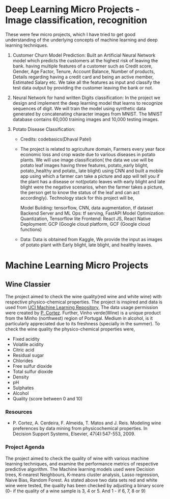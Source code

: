 #  Deep Learning Micro Projects - Image classification, recognition

These were few micro projects, which I have tried to get good understanding of the underlying concepts of machine learning and deep learning techniques.

1. Customer Churn Model Prediction: Built an Artificial Neural Network model which predicts the customers at the highest risk of leaving the bank. having multiple features of a customer such as Credit score, Gender, Age Factor, Tenure, Account Balance, Number of products, Details regarding having a credit card and being an active member, Estimated Salary etc. We take all the features as input and classify the test data output by providing the customer leaving the bank or not.

2. Neural Network for hand written Digits classification: In the project we design and implement the deep learning model that learns to recognize sequences of digit. We will train the model using synthetic data generated by concatenating character images from MNIST. The MNIST database contains 60,000 training images and 10,000 testing images. 

3. Potato Disease Classification: 
   - Credits: codebasics(Dhaval Patel) 
   - The project is related to agriculture domain,  Farmers every year face economic loss and crop waste due to various diseases in potato plants. We will use image classification( the data we use will be potato leaf images having three features, potato_early blight, potato_healthy and potato_ late blight) using CNN and built a mobile app using which a farmer can take a picture and app will tell you if the plant has a disease or not(potato leaves with early blight and late blight were the negative scenarios, when the farmer takes a picture, the person get to know the status of the leaf and can act accordingly). Technology stack for this project will be,

      Model Building: tensorflow, CNN, data augmentation, tf dataset
      Backend Server and ML Ops: tf serving, FastAPI
      Model Optimization: Quantization, Tensorflow lite
      Frontend: React JS, React Native
      Deployment: GCP (Google cloud platform, GCF (Google cloud functions)
    - Data: Data is obtained from Kaggle, We provide the input as images of potato plant with Early blight, late blight, and healthy leaves.  

# Machine Learning Micro Projects

## Wine Classier

The project aimed to check the wine quality(red wine and white wine) with respective physico-chemical properties. The project is inspired and data is used from [ UCI Machine Learning Repository](https://archive.ics.uci.edu/ml/datasets/Wine+Quality), The data usage permission were created by [P. Cortez](https://http://www3.dsi.uminho.pt/pcortez/wine/). Further, Vinho verde(Wine) is a unique product from the Minho (northwest) region of Portugal. Medium in alcohol, is it particularly appreciated due to its freshness (specially in the summer).
To check the wine quality the physico-chemical properties were, 
* Fixed acidity
* Volatile acidity
* Citric acid
* Residual sugar
* Chlorides
* Free sulfur dioxide
* Total sulfur dioxide
* Density
* pH
* Sulphates
* Alcohol
* Quality (score between 0 and 10)

### Resources ###

* P. Cortez, A. Cerdeira, F. Almeida, T. Matos and J. Reis. Modeling wine preferences by data mining from physicochemical properties. In Decision Support Systems, Elsevier, 47(4):547-553, 2009.


### Project Agenda ###

The project aimed to check the quality of wine with various machine learning techniques, and examine the performance metrics of respective predictive algorithm.
The Machine learning models used were Decision trees, K-nearest Neighbours, K-means cluster analysis, Lasso regression, Naive Bias, Random Forest. As stated above two data sets red and white wine were tested, the quality has been checked by adjusting a binary score (0- if the quality of a wine sample is 3, 4 or 5. And 1 - if 6, 7, 8 or 9)



